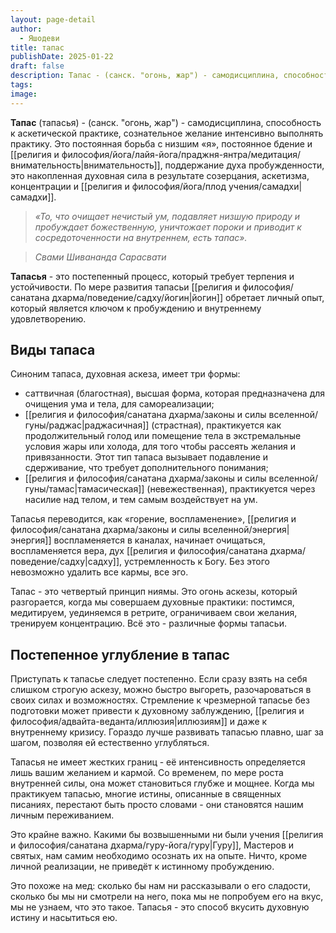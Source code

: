 ```yaml
---
layout: page-detail
author:
  - Яшодеви
title: тапас
publishDate: 2025-01-22
draft: false
description: Тапас - (санск. "огонь, жар") - самодисциплина, способность к аскетической практике, сознательное желание интенсивно выполнять практику. Это постоянная борьба с низшим «я», постоянное бдение и внимательность, поддержание духа пробужденности, это накопленная духовная сила в результате созерцания, аскетизма, концентрации и самадхи.
tags: 
image:
---
```

**Тапас** (тапасья) - (санск. "огонь, жар") - самодисциплина, способность к аскетической практике, сознательное желание интенсивно выполнять практику. Это постоянная борьба с низшим «я», постоянное бдение и [[религия и философия/йога/лайя-йога/праджня-янтра/медитация/внимательность|внимательность]], поддержание духа пробужденности, это накопленная духовная сила в результате созерцания, аскетизма, концентрации и [[религия и философия/йога/плод учения/самадхи|самадхи]].

>*«То, что очищает нечистый ум, подавляет низшую природу и пробуждает божественную, уничтожает пороки и приводит к сосредоточенности на внутреннем, есть тапас».*  

>*Свами Шивананда Сарасвати*

**Тапасья** - это постепенный процесс, который требует терпения и устойчивости. По мере развития тапасьи [[религия и философия/санатана дхарма/поведение/садху/йогин|йогин]] обретает личный опыт, который является ключом к пробуждению и внутреннему удовлетворению.

## Виды тапаса
Синоним тапаса, духовная аскеза, имеет три формы: 

- саттвичная (благостная), высшая форма, которая предназначена для очищения ума и тела, для самореализации; 
- [[религия и философия/санатана дхарма/законы и силы вселенной/гуны/раджас|раджасичная]] (страстная), практикуется как продолжительный голод или помещение тела в экстремальные условия жары или холода, для того чтобы рассеять желания и привязанности. Этот тип тапаса вызывает подавление и сдерживание, что требует дополнительного понимания; 
- [[религия и философия/санатана дхарма/законы и силы вселенной/гуны/тамас|тамасическая]] (невежественная), практикуется через насилие над телом, и тем самым воздействует на ум.

 Тапасья переводится, как «горение, воспламенение», [[религия и философия/санатана дхарма/законы и силы вселенной/энергия|энергия]] воспламеняется в каналах, начинает очищаться, воспламеняется вера, дух [[религия и философия/санатана дхарма/поведение/садху|садху]], устремленность к Богу. Без этого невозможно удалить все кармы, все эго.

Тапас - это четвертый принцип ниямы. Это огонь аскезы, который разгорается, когда мы совершаем духовные практики: постимся, медитируем, уединяемся в ретрите, ограничиваем свои желания, тренируем концентрацию. Всё это - различные формы тапасьи.

## Постепенное углубление в тапас
Приступать к тапасье следует постепенно. Если сразу взять на себя слишком строгую аскезу, можно быстро выгореть, разочароваться в своих силах и возможностях. Стремление к чрезмерной тапасье без подготовки может привести к духовному заблуждению, [[религия и философия/адвайта-веданта/иллюзия|иллюзиям]] и даже к внутреннему кризису. Гораздо лучше развивать тапасью плавно, шаг за шагом, позволяя ей естественно углубляться.

Тапасья не имеет жестких границ - её интенсивность определяется лишь вашим желанием и кармой. Со временем, по мере роста внутренней силы, она может становиться глубже и мощнее. Когда мы практикуем тапасью, многие истины, описанные в священных писаниях, перестают быть просто словами - они становятся нашим личным переживанием.

Это крайне важно. Какими бы возвышенными ни были учения [[религия и философия/санатана дхарма/гуру-йога/гуру|Гуру]], Мастеров и святых, нам самим необходимо осознать их на опыте. Ничто, кроме личной реализации, не приведёт к истинному пробуждению.

Это похоже на мед: сколько бы нам ни рассказывали о его сладости, сколько бы мы ни смотрели на него, пока мы не попробуем его на вкус, мы не узнаем, что это такое. Тапасья - это способ вкусить духовную истину и насытиться ею.
